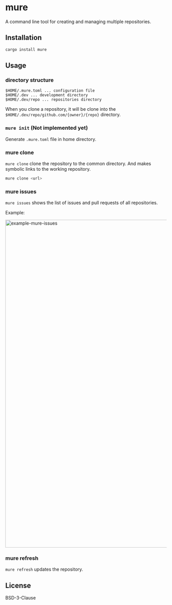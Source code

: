 # mure

A command line tool for creating and managing multiple repositories.

## Installation

```bash
cargo install mure
```

## Usage

### directory structure

```
$HOME/.mure.toml ... configuration file
$HOME/.dev ... development directory
$HOME/.dev/repo ... repositories directory
```

When you clone a repository, it will be clone into the `$HOME/.dev/repo/github.com/{owner}/{repo}` directory.

### `mure init` (Not implemented yet)

Generate `.mure.toml` file in home directory.

### mure clone

`mure clone` clone the repository to the common directory.
And makes symbolic links to the working repository.

```bash
mure clone <url>
```

### mure issues

`mure issues` shows the list of issues and pull requests of all repositories.

Example:

<img width="1023" alt="example-mure-issues" src="https://user-images.githubusercontent.com/2596972/184259022-cb428537-f12e-41b0-8b49-a72565afa167.png">


### mure refresh

`mure refresh` updates the repository.

## License

BSD-3-Clause
